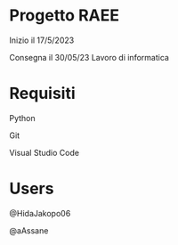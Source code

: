 # Progetto RAEE

Inizio il 17/5/2023

Consegna il 30/05/23
Lavoro di informatica

# Requisiti
 Python 
 
 Git
 
 Visual Studio Code
 
# Users
@HidaJakopo06

@aAssane
